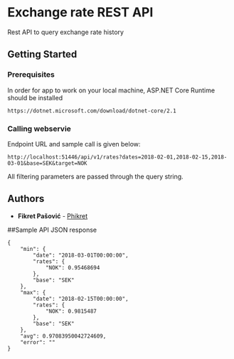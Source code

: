 # Exchange rate REST API

Rest API to query exchange rate history

## Getting Started

### Prerequisites

In order for app to work on your local machine, ASP.NET Core Runtime should be installed

```
https://dotnet.microsoft.com/download/dotnet-core/2.1
```
### Calling webservie

Endpoint URL and sample call is given below:

```
http://localhost:51446/api/v1/rates?dates=2018-02-01,2018-02-15,2018-03-01&base=SEK&target=NOK
```

All filtering parameters are passed through the query string.

## Authors

* **Fikret Pašović** - [Phikret](https://github.com/Phikret)

##Sample API JSON response

```
{
    "min": {
        "date": "2018-03-01T00:00:00",
        "rates": {
            "NOK": 0.95468694
        },
        "base": "SEK"
    },
    "max": {
        "date": "2018-02-15T00:00:00",
        "rates": {
            "NOK": 0.9815487
        },
        "base": "SEK"
    },
    "avg": 0.97083950042724609,
    "error": ""
}
```
